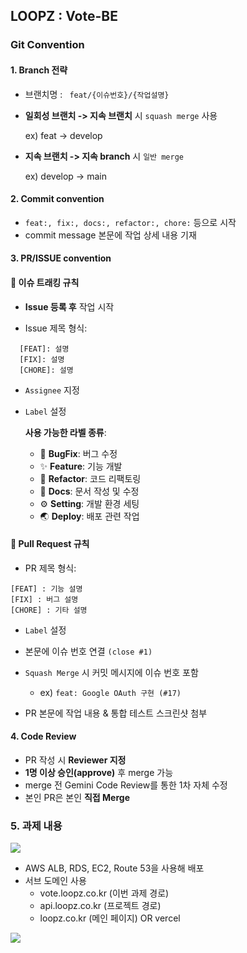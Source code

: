 ## LOOPZ : Vote-BE

### Git Convention
#### 1. Branch 전략
- 브랜치명 : ``` feat/{이슈번호}/{작업설명}``` 
- **일회성 브랜치 -> 지속 브랜치** 시 ```squash merge``` 사용
 
  ex) feat -> develop 
- **지속 브랜치 -> 지속 branch** 시 ```일반 merge```
  
  ex) develop -> main

#### 2. Commit convention
- ```feat:, fix:, docs:, refactor:, chore:``` 등으로 시작
- commit message 본문에 작업 상세 내용 기재

#### 3. PR/ISSUE convention
#### 📌 이슈 트래킹 규칙

- **Issue 등록 후** 작업 시작

- Issue 제목 형식:
```
  [FEAT]: 설명  
  [FIX]: 설명  
  [CHORE]: 설명
```
- ```Assignee``` 지정
- ```Label``` 설정

  **사용 가능한 라벨 종류**:

    - 🐞 **BugFix**: 버그 수정
    - ✨ **Feature**: 기능 개발
    - 🔨 **Refactor**: 코드 리팩토링
    - 📃 **Docs**: 문서 작성 및 수정
    - ⚙ **Setting**: 개발 환경 세팅
    - 🌏 **Deploy**: 배포 관련 작업

#### 🔀 Pull Request 규칙
- PR 제목 형식:
```
[FEAT] : 기능 설명
[FIX] : 버그 설명
[CHORE] : 기타 설명
```
- ```Label``` 설정
- 본문에 이슈 번호 연결 ```(close #1)```

- ```Squash Merge``` 시 커밋 메시지에 이슈 번호 포함

   - ex) ```feat: Google OAuth 구현 (#17)```

- PR 본문에 작업 내용 & 통합 테스트 스크린샷 첨부

#### 4. Code Review
- PR 작성 시 **Reviewer 지정**
- **1명 이상 승인(approve)** 후 merge 가능
- merge 전 Gemini Code Review를 통한 1차 자체 수정
- 본인 PR은 본인 **직접 Merge**


### 5. 과제 내용

![](https://velog.velcdn.com/images/grammi_boii/post/279e269c-9ec8-4769-b69d-7f3b2a239d13/image.png)

- AWS ALB, RDS, EC2, Route 53을 사용해 배포
- 서브 도메인 사용
  - vote.loopz.co.kr (이번 과제 경로)
  - api.loopz.co.kr (프로젝트 경로)
  - loopz.co.kr (메인 페이지) OR vercel

![](https://velog.velcdn.com/images/grammi_boii/post/7dc5496e-559b-4ff1-8846-b763bdbe6764/image.png)
